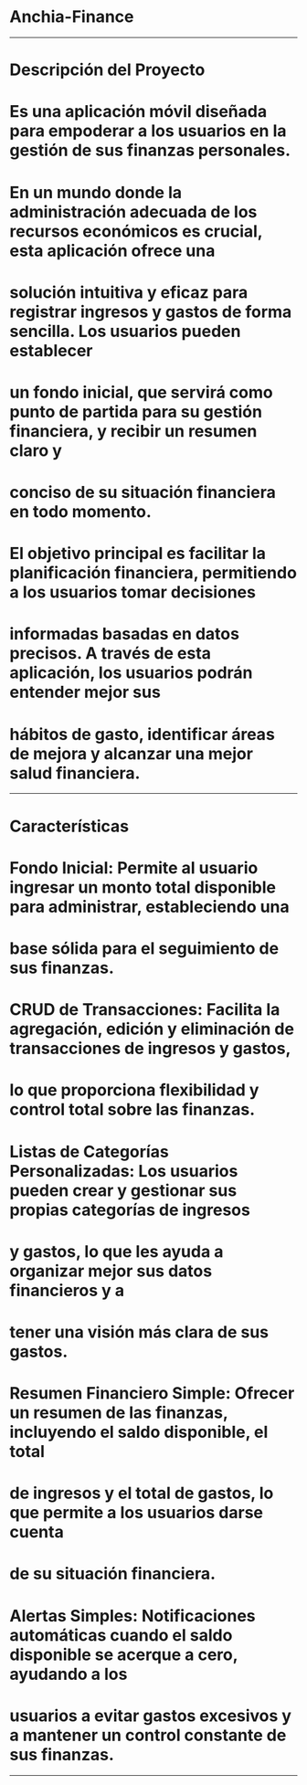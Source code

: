 # Anchia-Finance
------------------------------------------------------------------------------------------------------------------
# Descripción del Proyecto
# Es una aplicación móvil diseñada para empoderar a los usuarios en la gestión de sus finanzas personales. 
# En un mundo donde la administración adecuada de los recursos económicos es crucial, esta aplicación ofrece una 
# solución intuitiva y eficaz para registrar ingresos y gastos de forma sencilla. Los usuarios pueden establecer 
# un fondo inicial, que servirá como punto de partida para su gestión financiera, y recibir un resumen claro y 
# conciso de su situación financiera en todo momento.
# El objetivo principal es facilitar la planificación financiera, permitiendo a los usuarios tomar decisiones 
# informadas basadas en datos precisos. A través de esta aplicación, los usuarios podrán entender mejor sus 
# hábitos de gasto, identificar áreas de mejora y alcanzar una mejor salud financiera.
------------------------------------------------------------------------------------------------------------------
# Características
# Fondo Inicial: Permite al usuario ingresar un monto total disponible para administrar, estableciendo una
#                base sólida para el seguimiento de sus finanzas.
# CRUD de Transacciones: Facilita la agregación, edición y eliminación de transacciones de ingresos y gastos,
#                        lo que proporciona flexibilidad y control total sobre las finanzas.
# Listas de Categorías Personalizadas: Los usuarios pueden crear y gestionar sus propias categorías de ingresos
#                                      y gastos, lo que les ayuda a organizar mejor sus datos financieros y a 
#                                      tener una visión más clara de sus gastos.
# Resumen Financiero Simple: Ofrecer un resumen de las finanzas, incluyendo el saldo disponible, el total
#                            de ingresos y el total de gastos, lo que permite a los usuarios darse cuenta 
#                            de su situación financiera.
# Alertas Simples: Notificaciones automáticas cuando el saldo disponible se acerque a cero, ayudando a los
#                  usuarios a evitar gastos excesivos y a mantener un control constante de sus finanzas.
 -----------------------------------------------------------------------------------------------------------------

 
